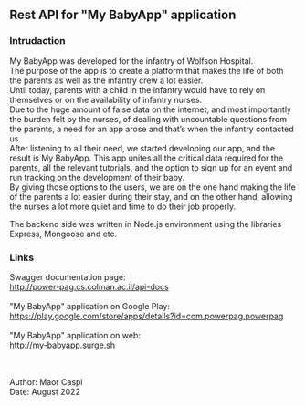 ## Rest API for "My BabyApp" application
### Intrudaction
My BabyApp was developed for the infantry of Wolfson Hospital.<br/>
The purpose of the app is to create a platform that makes the life of both the parents as well as the infantry crew a lot easier.<br/>
Until today, parents with a child in the infantry would have to rely on themselves or on the availability of infantry nurses.<br/>
Due to the huge amount of false data on the internet, and most importantly the burden felt by the nurses, of dealing with uncountable questions from the parents, a need for an app arose and that’s when the infantry contacted us.<br/>
After listening to all their need, we started developing our app, and the result is My BabyApp. This app unites all the critical data required for the parents, all the relevant tutorials, and the option to sign up for an event and run tracking on the development of their baby.<br/>
By giving those options to the users, we are on the one hand making the life of the parents a lot easier during their stay, and on the other hand, allowing the nurses a lot more quiet and time to do their job properly.<br/>

The backend side was written in Node.js environment using the libraries Express, Mongoose and etc. <br/>

### Links
Swagger documentation page:<br/>
http://power-pag.cs.colman.ac.il/api-docs<br/><br/>
"My BabyApp" application on Google Play:<br/>
https://play.google.com/store/apps/details?id=com.powerpag.powerpag<br/><br/>
"My BabyApp" application on web:<br/>
http://my-babyapp.surge.sh<br/><br/><br/>

Author: Maor Caspi<br/>
Date: August 2022
